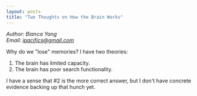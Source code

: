 ```yaml
---
layout: posts
title: "Two Thoughts on How the Brain Works"
---
```

*Author: Bianca Yang*<br>
*Email: <a href="mailto:ipacifics@gmail.com?subject=Hello from the XDRT Blog">ipacifics@gmail.com</a>*<br>

Why do we "lose" memories? I have two theories:  
1. The brain has limited capacity. 
2. The brain has poor search functionality.

I have a sense that #2 is the more correct answer, but I don't have concrete evidence backing up 
that hunch yet.

